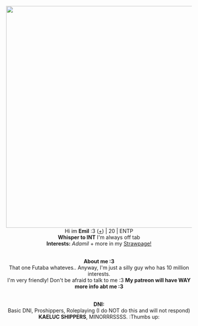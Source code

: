 <p align="center">
    <img width="600" src="https://i.postimg.cc/5yP2QX3j/tumblr-050b8e492b18b20327e9a70b3f2500f7-ebec46d8-540.gif"
        . . . 
<p align="center">
</br>Hi im <b>Emil</b> :3 (<a href=https://en.pronouns.page/@Adamilcake>+</a>) | 20 | ENTP
<br><b>Whisper to INT</b> I'm always off tab 
<br><b>Interests:</b> <i>Adamil</i> + more in my  <a href=https://alibaba.straw.page/>Strawpage!</a>
<p align="center">
    <br><b>About me :3 </b>
 <br>That one Futaba whateves.. Anyway, I'm just a silly guy who has 10 million interests. <br>I'm very friendly! Don't be afraid to talk to me :3 <b> My patreon will have WAY more info abt me :3 </b>
<p align="center">
    <br><b>DNI:</b>
 <br>Basic DNI, Proshippers, Roleplaying (I do NOT do this and will not respond) <br><b>KAELUC SHIPPERS</b>, MINORRRSSSS. :Thumbs up:
